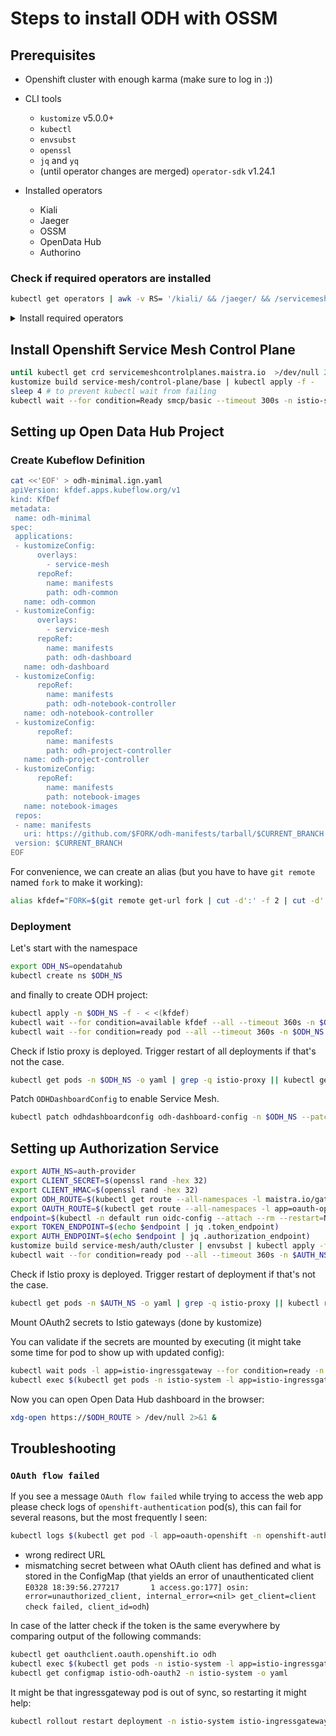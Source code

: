 # Steps to install ODH with OSSM

## Prerequisites

* Openshift cluster with enough karma (make sure to log in :))
* CLI tools
  * `kustomize` v5.0.0+
  * `kubectl`
  * `envsubst`
  * `openssl`
  * `jq` and `yq`
  * (until operator changes are merged) `operator-sdk` v1.24.1

* Installed operators
  * Kiali
  * Jaeger
  * OSSM
  * OpenData Hub
  * Authorino
  
### Check if required operators are installed

```sh
kubectl get operators | awk -v RS= '/kiali/ && /jaeger/ && /servicemesh/ && /opendatahub/ && /authorino/ {exit 0} {exit 1}' || echo "Please install all required operators."
```

<details>
  <summary>
    Install required operators
  </summary>

  ```sh
  createSubscription() {
    local name=$1
    local source=${2:-"redhat-operators"}
    local channel=${3:-"stable"}

    echo  "Create Subscription resource for $name"
    eval "kubectl apply -f - <<EOF
  apiVersion: operators.coreos.com/v1alpha1
  kind: Subscription
  metadata:
    name: $name
    namespace: openshift-operators
  spec:
    channel: $channel
    installPlanApproval: Automatic
    name: $name
    source: $source
    sourceNamespace: openshift-marketplace
  EOF"    
  }
  ```
  

  ```sh
  createSubscription "kiali-ossm"
  createSubscription "jaeger-product"
  createSubscription "servicemeshoperator"
  # createSubscription "opendatahub-operator" "community-operators"
  # temp, until operator changes are merged.
  operator-sdk run bundle quay.io/cgarriso/opendatahub-operator-bundle:dev-0.0.2 --namespace openshift-operators --timeout 5m0s
  createSubscription "authorino-operator" "community-operators" "alpha"
  ```

</details>

## Install Openshift Service Mesh Control Plane

```sh
until kubectl get crd servicemeshcontrolplanes.maistra.io  >/dev/null 2>&1; do  echo 'Waiting for smcp CRD to appear...'; sleep 1; done
kustomize build service-mesh/control-plane/base | kubectl apply -f -
sleep 4 # to prevent kubectl wait from failing
kubectl wait --for condition=Ready smcp/basic --timeout 300s -n istio-system
```

## Setting up Open Data Hub Project

### Create Kubeflow Definition

```sh
cat <<'EOF' > odh-minimal.ign.yaml
apiVersion: kfdef.apps.kubeflow.org/v1
kind: KfDef
metadata:
 name: odh-minimal
spec:
 applications:
 - kustomizeConfig:
      overlays:
        - service-mesh
      repoRef:
        name: manifests
        path: odh-common
   name: odh-common
 - kustomizeConfig:
      overlays:
        - service-mesh
      repoRef:
        name: manifests
        path: odh-dashboard
   name: odh-dashboard
 - kustomizeConfig:
      repoRef:
        name: manifests
        path: odh-notebook-controller
   name: odh-notebook-controller
 - kustomizeConfig:
      repoRef:
        name: manifests
        path: odh-project-controller
   name: odh-project-controller
 - kustomizeConfig:
      repoRef:
        name: manifests
        path: notebook-images
   name: notebook-images
 repos:
 - name: manifests
   uri: https://github.com/$FORK/odh-manifests/tarball/$CURRENT_BRANCH
 version: $CURRENT_BRANCH
EOF
```

For convenience, we can create an alias (but you have to have `git remote` named `fork` to make it working):

```sh
alias kfdef="FORK=$(git remote get-url fork | cut -d':' -f 2 | cut -d'.' -f 1 | uniq | tail -n 1 | cut -d'/' -f 1) CURRENT_BRANCH=$(git symbolic-ref --short HEAD) envsubst < odh-minimal.ign.yaml"
```

### Deployment

Let's start with the namespace

```sh
export ODH_NS=opendatahub
kubectl create ns $ODH_NS
```
<!-- 
to add the project to Service Mesh and set up the routing:

```sh
kustomize build odh-dashboard/overlays/service-mesh | kubectl apply -f -
``` -->

and finally to create ODH project:

```sh
kubectl apply -n $ODH_NS -f - < <(kfdef)
kubectl wait --for condition=available kfdef --all --timeout 360s -n $ODH_NS
kubectl wait --for condition=ready pod --all --timeout 360s -n $ODH_NS
```

Check if Istio proxy is deployed. Trigger restart of all deployments if that's not the case.

```sh
kubectl get pods -n $ODH_NS -o yaml | grep -q istio-proxy || kubectl get deployments -o name -n $ODH_NS | xargs -I {} kubectl rollout restart {} -n $ODH_NS   
```

Patch `ODHDashboardConfig` to enable Service Mesh.

```sh
kubectl patch odhdashboardconfig odh-dashboard-config -n $ODH_NS --patch-file odh-dashboard/overlays/service-mesh/patch-dashboard-config.yaml --type=merge
```

## Setting up Authorization Service

```sh
export AUTH_NS=auth-provider
export CLIENT_SECRET=$(openssl rand -hex 32)
export CLIENT_HMAC=$(openssl rand -hex 32)
export ODH_ROUTE=$(kubectl get route --all-namespaces -l maistra.io/gateway-name=odh-gateway -o yaml | yq '.items[].spec.host')
export OAUTH_ROUTE=$(kubectl get route --all-namespaces -l app=oauth-openshift -o yaml | yq '.items[].spec.host')
endpoint=$(kubectl -n default run oidc-config --attach --rm --restart=Never -q --image=curlimages/curl -- https://kubernetes.default.svc/.well-known/oauth-authorization-server -sS -k)
export TOKEN_ENDPOINT=$(echo $endpoint | jq .token_endpoint)
export AUTH_ENDPOINT=$(echo $endpoint | jq .authorization_endpoint)
kustomize build service-mesh/auth/cluster | envsubst | kubectl apply -f -
kubectl wait --for condition=ready pod --all --timeout 360s -n $AUTH_NS
```

Check if Istio proxy is deployed. Trigger restart of deployment if that's not the case.

```sh
kubectl get pods -n $AUTH_NS -o yaml | grep -q istio-proxy || kubectl rollout restart deployment authorino -n $AUTH_NS
```

Mount OAuth2 secrets to Istio gateways (done by kustomize)

<!-- ```sh
kubectl patch smcp/basic -n istio-system --patch-file service-mesh/auth/mesh/patch-control-plane-mount-oauth2-secrets.yaml --type=merge
``` -->

You can validate if the secrets are mounted by executing (it might take some time for pod to show up with updated config):

```sh
kubectl wait pods -l app=istio-ingressgateway --for condition=ready -n istio-system
kubectl exec $(kubectl get pods -n istio-system -l app=istio-ingressgateway  -o jsonpath='{.items[*].metadata.name}') -n istio-system -c istio-proxy -- ls -al /etc/istio/odh-oauth2
```
<!-- 
Register [external authz provider](https://istio.io/latest/docs/tasks/security/authorization/authz-custom/) in Service Mesh:

```sh
kubectl patch smcp/basic -n istio-system --patch-file service-mesh/auth/mesh/patch-control-plane-external-provider.yaml --type=merge
``` -->

Now you can open Open Data Hub dashboard in the browser:

```sh
xdg-open https://$ODH_ROUTE > /dev/null 2>&1 &    
```

## Troubleshooting

### `OAuth flow failed`

If you see a message `OAuth flow failed` while trying to access the web app please check logs of `openshift-authentication` pod(s), this can fail for several reasons, but the most frequently I seen:

```sh
kubectl logs $(kubectl get pod -l app=oauth-openshift -n openshift-authentication -o name) -n openshift-authentication  
```

* wrong redirect URL
* mismatching secret between what OAuth client has defined and what is stored in the ConfigMap (that yields an error of unauthenticated client `E0328 18:39:56.277217       1 access.go:177] osin: error=unauthorized_client, internal_error=<nil> get_client=client check failed, client_id=odh`)

In case of the latter check if the token is the same everywhere by comparing output of the following commands:

```sh
kubectl get oauthclient.oauth.openshift.io odh
kubectl exec $(kubectl get pods -n istio-system -l app=istio-ingressgateway  -o jsonpath='{.items[*].metadata.name}') -n istio-system -c istio-proxy -- cat /etc/istio/odh-oauth2/token-secret.yaml
kubectl get configmap istio-odh-oauth2 -n istio-system -o yaml
```

It might be that ingressgateway pod is out of sync, so restarting it might help:

```sh
kubectl rollout restart deployment -n istio-system istio-ingressgateway  
```
